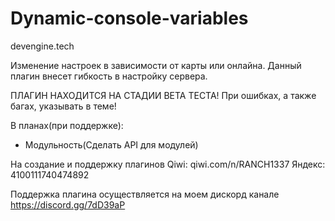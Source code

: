 # Dynamic-console-variables

devengine.tech

Изменение настроек в зависимости от карты или онлайна. Данный плагин внесет гибкость в настройку сервера.

ПЛАГИН НАХОДИТСЯ НА СТАДИИ BETA ТЕСТА! При ошибках, а также багах, указывать в теме!

В планах(при поддержке):
- Модульность(Сделать API для модулей)

На создание и поддержку плагинов
Qiwi: qiwi.com/n/RANCH1337
Яндекс: 4100111740474892

Поддержка плагина осуществляется на моем дискорд канале https://discord.gg/7dD39aP
